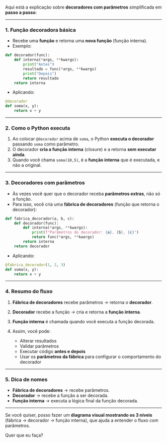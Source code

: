 Aqui está a explicação sobre **decoradores com parâmetros** simplificada em **passo a passo**:

---

### 1. **Função decoradora básica**

* Recebe uma **função** e retorna uma **nova função** (função interna).
* Exemplo:

```python
def decorador(func):
    def interna(*args, **kwargs):
        print("Antes")
        resultado = func(*args, **kwargs)
        print("Depois")
        return resultado
    return interna
```

* Aplicando:

```python
@decorador
def soma(x, y):
    return x + y
```

---

### 2. **Como o Python executa**

1. Ao colocar `@decorador` acima de `soma`, o Python **executa o decorador** passando `soma` como parâmetro.
2. O decorador **cria a função interna** (closure) e a retorna **sem executar ainda**.
3. Quando você chama `soma(10,5)`, é a **função interna** que é executada, e não a original.

---

### 3. **Decoradores com parâmetros**

* Às vezes você quer que o decorador receba **parâmetros extras**, não só a função.
* Para isso, você cria uma **fábrica de decoradores** (função que retorna o decorador):

```python
def fabrica_decorador(a, b, c):
    def decorador(func):
        def interna(*args, **kwargs):
            print(f"Parâmetros do decorador: {a}, {b}, {c}")
            return func(*args, **kwargs)
        return interna
    return decorador
```

* Aplicando:

```python
@fabrica_decorador(1, 2, 3)
def soma(x, y):
    return x + y
```

---

### 4. **Resumo do fluxo**

1. **Fábrica de decoradores** recebe parâmetros → retorna o **decorador**.
2. **Decorador** recebe a função → cria e retorna a **função interna**.
3. **Função interna** é chamada quando você executa a função decorada.
4. Assim, você pode:

   * Alterar resultados
   * Validar parâmetros
   * Executar código **antes e depois**
   * Usar os **parâmetros da fábrica** para configurar o comportamento do decorador

---

### 5. **Dica de nomes**

* **Fábrica de decoradores** → recebe parâmetros.
* **Decorador** → recebe a função a ser decorada.
* **Função interna** → executa a lógica final da função decorada.

---

Se você quiser, posso fazer um **diagrama visual mostrando os 3 níveis** (fábrica → decorador → função interna), que ajuda a entender o fluxo com parâmetros.

Quer que eu faça?
